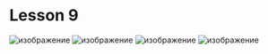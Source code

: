 # Lesson 9

![изображение](https://github.com/user-attachments/assets/4773773d-b7ae-4d4a-ac11-3f6c8b4018f3)
![изображение](https://github.com/user-attachments/assets/ccba1ade-18dd-4743-a89a-4366966db2be)
![изображение](https://github.com/user-attachments/assets/9489a9ab-7e30-499b-b467-16e754da7b1f)
![изображение](https://github.com/user-attachments/assets/8587ce9a-0fbe-4e78-b4b3-0bdb79560b69)
